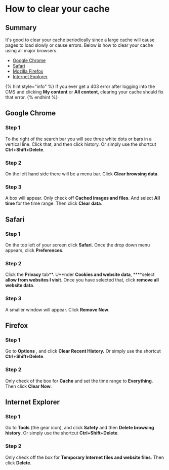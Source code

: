 # How to clear your cache

## Summary

It's good to clear your cache periodically since a large cache will cause pages to load slowly or cause errors. Below is how to clear your cache using all major browsers.

* [Google Chrome]()
* [Safari]()
* [Mozilla Firefox]()
* [Internet Explorer]()

{% hint style="info" %}
If you ever get a 403 error after logging into the CMS and clicking **My content** or **All content**, clearing your cache should fix that error. 
{% endhint %}

## Google Chrome

### Step 1

To the right of the search bar you will see three white dots or bars in a vertical line. Click that, and then click history. Or simply use the shortcut **Ctrl+Shift+Delete**.

### Step 2

On the left hand side there will be a menu bar. Click **Clear browsing data**.

### Step 3

A box will appear. Only check off **Cached images and files**. And select **All time** for the time range. Then click **Clear data**.

## Safari

### Step 1

On the top left of your screen click **Safari.** Once the drop down menu appears, click **Preferences**.

### Step 2

Click the **Privacy** tab**. U**nder **Cookies and website data**, ****select **allow from websites I visit**. Once you have selected that, click **remove all website data**.

### Step 3

A smaller window will appear. Click **Remove Now**.

## Firefox

### Step 1

Go to **Options** , and click **Clear Recent History.** Or simply use the shortcut **Ctrl+Shift+Delete**.

### Step 2

Only check of the box for **Cache** and set the time range to **Everything**. Then click **Clear Now**.

## Internet Explorer

### Step 1

Go to **Tools** \(the gear icon\), and click **Safety** and then **Delete browsing history**. Or simply use the shortcut **Ctrl+Shift+Delete**.

### Step 2

Only check off the box for **Temporary Internet files and website files**. Then click **Delete**.

## 

